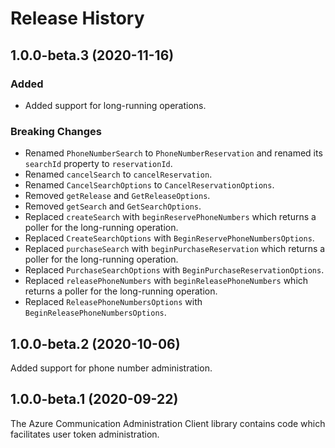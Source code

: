 # Release History

## 1.0.0-beta.3 (2020-11-16)

### Added

- Added support for long-running operations.

### Breaking Changes

- Renamed `PhoneNumberSearch` to `PhoneNumberReservation` and renamed its `searchId` property to `reservationId`.
- Renamed `cancelSearch` to `cancelReservation`.
- Renamed `CancelSearchOptions` to `CancelReservationOptions`.
- Removed `getRelease` and `GetReleaseOptions`.
- Removed `getSearch` and `GetSearchOptions`.
- Replaced `createSearch` with `beginReservePhoneNumbers` which returns a poller for the long-running operation.
- Replaced `CreateSearchOptions` with `BeginReservePhoneNumbersOptions`.
- Replaced `purchaseSearch` with `beginPurchaseReservation` which returns a poller for the long-running operation.
- Replaced `PurchaseSearchOptions` with `BeginPurchaseReservationOptions`.
- Replaced `releasePhoneNumbers` with `beginReleasePhoneNumbers` which returns a poller for the long-running operation.
- Replaced `ReleasePhoneNumbersOptions` with `BeginReleasePhoneNumbersOptions`.

## 1.0.0-beta.2 (2020-10-06)

Added support for phone number administration.

## 1.0.0-beta.1 (2020-09-22)

The Azure Communication Administration Client library contains code which facilitates user token administration.
